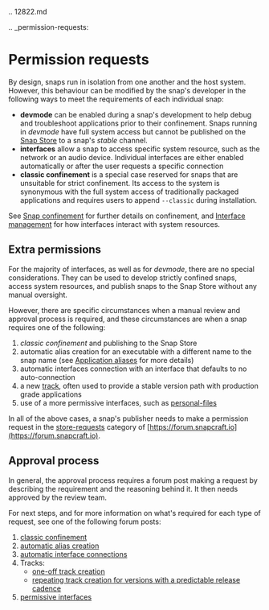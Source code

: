 .. 12822.md

.. _permission-requests:

# Permission requests

By design, snaps run in isolation from one another and the host system. However, this behaviour can be modified by the snap's developer in the following ways to meet the requirements of each individual snap:

- **devmode** can be enabled during a snap's development to help debug and troubleshoot applications prior to their confinement. Snaps running in *devmode* have full system access but cannot be published on the [Snap Store](https://snapcraft.io/store) to a snap's *stable* channel.
- **interfaces** allow a snap to access specific system resource, such as the network or an audio device. Individual interfaces are either enabled automatically or after the user requests a specific connection
- **classic confinement** is a special case reserved for snaps that are unsuitable for strict confinement. Its access to the system is synonymous with the full system access of traditionally packaged applications and requires users to append `--classic` during installation.

See [Snap confinement](/t/snap-confinement/6233) for further details on confinement, and [Interface management](/t/interface-management/6154) for how interfaces interact with system resources.

## Extra permissions

For the majority of interfaces, as well as for *devmode*, there are no special considerations. They can be used to develop strictly confined snaps, access system resources, and publish snaps to the Snap Store without any manual oversight.

However, there are specific circumstances when a manual review and approval process is required, and these circumstances are when a snap requires one of the following:

1. *classic confinement* and publishing to the Snap Store
1.  automatic alias creation for an executable with a different name to the snap name
  (see [Application aliases](https://snapcraft.io/docs/commands-and-aliases#heading--aliases) for more details)
1. automatic interfaces connection with an interface that defaults to no auto-connection
1. a new [track](/t/channels/551#heading--tracks), often used to provide a stable version path with production grade applications
1. use of a more permissive interfaces, such as [personal-files](/t/the-personal-files-interface/9357)

In all of the above cases, a snap's publisher needs to make a permission request in the [store-requests](https://forum.snapcraft.io/c/store-requests) category of [https://forum.snapcraft.io](https://forum.snapcraft.io).

## Approval process

In general, the approval process requires a forum post making a request by describing the  requirement and the reasoning behind it. It then needs approved by the review team.

For next steps, and for more information on what's required for each type of request, see one of the following forum posts:

1. [classic confinement](https://forum.snapcraft.io/t/process-for-reviewing-classic-confinement-snaps/1460)
1. [automatic alias creation](https://forum.snapcraft.io/t/process-for-aliases-auto-connections-and-tracks/455)
1. [automatic interface connections](https://forum.snapcraft.io/t/process-for-aliases-auto-connections-and-tracks/455)
1.  Tracks:
    - [one-off track creation](https://forum.snapcraft.io/t/process-for-aliases-auto-connections-and-tracks/455)
    - [repeating track creation for versions with a predictable release cadence](https://forum.snapcraft.io/t/simplified-track-request-process-for-snaps-with-predictable-cadence/3136)
1. [permissive interfaces](https://forum.snapcraft.io/t/process-for-aliases-auto-connections-and-tracks/455)
